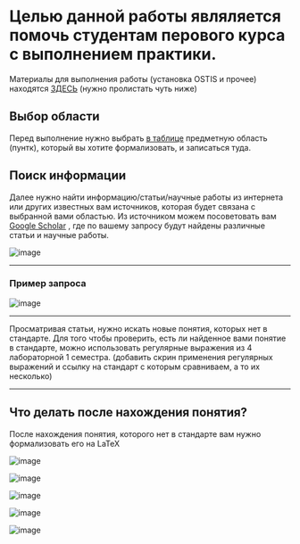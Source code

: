 # Целью данной работы являляется помочь студентам перового курса с выполнением практики.

Материалы для выполнения работы (установка OSTIS и прочее) находятся [ЗДЕСЬ](https://github.com/iis-32170x/RPIIS/tree/main/sem2#практика) (нужно пролистать чуть ниже)
## Выбор области 

Перед выполнение нужно выбрать [в таблице](https://docs.google.com/spreadsheets/d/1xcR9IC5qsCP4gtq0eL4nDYyJ7BdNZp_Fi16MQDGd4e4/edit#gid=2081981130) предметную область (пунтк), который вы хотите формализовать, и записаться туда.  

## Поиск информации

Далее нужно найти информацию/статьи/научные работы из интернета или других известных вам источников, которая будет связана с выбранной вами областью. Из источником можем посоветовать вам [Google Scholar](https://scholar.google.com/) , где по вашему запросу будут найдены различные статьи и научные работы.


![image](https://github.com/iis-32170x/RPIIS/assets/147609793/1c8bfd3c-7cb4-4220-8ce6-8b8b25376276)

***

### Пример запроса
![image](https://github.com/iis-32170x/RPIIS/assets/147609793/62aa1bc8-0897-4bfb-a0b0-8892b9205f5b)

***

Просматривая статьи, нужно искать новые понятия, которых нет в стандарте. Для того чтобы проверить, есть ли найденное вами понятие в стандарте, можно использовать регулярные выражения из 4 лабораторной 1 семестра. (добавить скрин применения регулярных выражений и ссылку на стандарт с которым сравниваем, а то их несколько)


***


## Что делать после нахождения понятия?

После нахождения понятия, которого нет в стандарте вам нужно формализовать его на LaTeX



![image](https://github.com/iis-32170x/RPIIS/assets/147609793/f7fac312-3ebc-4dc6-8001-826aff8aba3c)


![image](https://github.com/iis-32170x/RPIIS/assets/147609793/ea4506b7-5a51-45e0-a340-0c51fc621a9b)

![image](https://github.com/iis-32170x/RPIIS/assets/147609793/94d87139-746e-4eed-a032-da308d27cacb)

![image](https://github.com/iis-32170x/RPIIS/assets/147609793/ba88dc22-a367-44b4-9b9e-ef2141f14fca)

![image](https://github.com/iis-32170x/RPIIS/assets/147609793/846d82b0-6f47-4ae6-a7f6-1eaf28747573)

